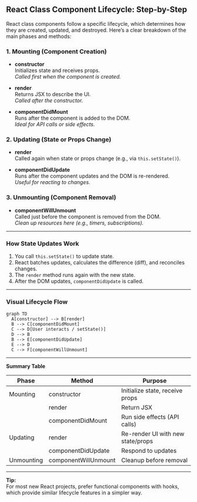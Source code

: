 ## React Class Component Lifecycle: Step-by-Step

React class components follow a specific lifecycle, which determines how they are created, updated, and destroyed. Here’s a clear breakdown of the main phases and methods:

### 1. Mounting (Component Creation)

- **constructor**  
  Initializes state and receives props.  
  _Called first when the component is created._

- **render**  
  Returns JSX to describe the UI.  
  _Called after the constructor._

- **componentDidMount**  
  Runs after the component is added to the DOM.  
  _Ideal for API calls or side effects._

### 2. Updating (State or Props Change)

- **render**  
  Called again when state or props change (e.g., via `this.setState()`).

- **componentDidUpdate**  
  Runs after the component updates and the DOM is re-rendered.  
  _Useful for reacting to changes._

### 3. Unmounting (Component Removal)

- **componentWillUnmount**  
  Called just before the component is removed from the DOM.  
  _Clean up resources here (e.g., timers, subscriptions)._

---

### How State Updates Work

1. You call `this.setState()` to update state.
2. React batches updates, calculates the difference (diff), and reconciles changes.
3. The `render` method runs again with the new state.
4. After the DOM updates, `componentDidUpdate` is called.

---

### Visual Lifecycle Flow

```mermaid
graph TD
  A[constructor] --> B[render]
  B --> C[componentDidMount]
  C --> D[User interacts / setState()]
  D --> B
  B --> E[componentDidUpdate]
  E --> D
  C --> F[componentWillUnmount]
```

---

**Summary Table**

| Phase      | Method               | Purpose                           |
| ---------- | -------------------- | --------------------------------- |
| Mounting   | constructor          | Initialize state, receive props   |
|            | render               | Return JSX                        |
|            | componentDidMount    | Run side effects (API calls)      |
| Updating   | render               | Re-render UI with new state/props |
|            | componentDidUpdate   | Respond to updates                |
| Unmounting | componentWillUnmount | Cleanup before removal            |

---

**Tip:**  
For most new React projects, prefer functional components with hooks, which provide similar lifecycle features in a simpler way.
